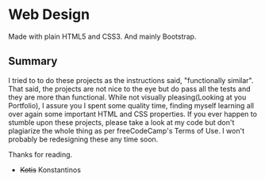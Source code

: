 # Web Design
Made with plain HTML5 and CSS3. And mainly Bootstrap.
## Summary
I tried to to do these projects as the instructions said, "functionally similar".
That said, the projects are not nice to the eye but do pass all the tests and they are more than functional.
While not visually pleasing(Looking at you Portfolio), I assure you I spent some quality time, finding myself learning all over again some important HTML and CSS properties.
If you ever happen to stumble upon these projects, please take a look at my code but don't plagiarize the whole thing as per freeCodeCamp's Terms of Use.
I won't probably be redesigning these any time soon.

Thanks for reading. 
- ~~Kotis~~ Konstantinos